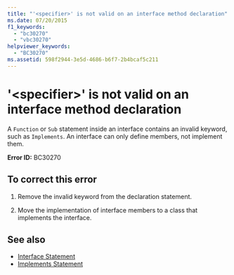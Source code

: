 ```yaml
---
title: "'<specifier>' is not valid on an interface method declaration"
ms.date: 07/20/2015
f1_keywords: 
  - "bc30270"
  - "vbc30270"
helpviewer_keywords: 
  - "BC30270"
ms.assetid: 598f2944-3e5d-4686-b6f7-2b4bcaf5c211
---
```

# '\<specifier>' is not valid on an interface method declaration
A `Function` or `Sub` statement inside an interface contains an invalid keyword, such as `Implements`. An interface can only define members, not implement them.  
  
 **Error ID:** BC30270  
  
## To correct this error  
  
1. Remove the invalid keyword from the declaration statement.  
  
2. Move the implementation of interface members to a class that implements the interface.  
  
## See also

- [Interface Statement](../../visual-basic/language-reference/statements/interface-statement.md)
- [Implements Statement](../../visual-basic/language-reference/statements/implements-statement.md)
